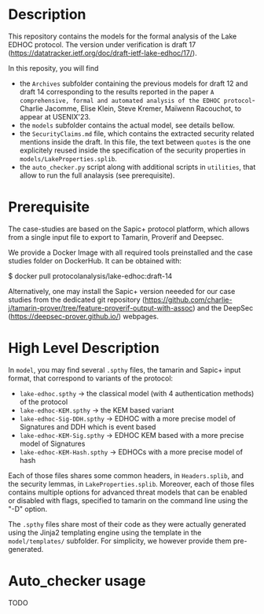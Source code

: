 
# Description

This repository contains the models for the formal analysis of the Lake EDHOC protocol.
The version under verification is draft 17 (https://datatracker.ietf.org/doc/draft-ietf-lake-edhoc/17/).

In this reposity, you will find
 * the `Archives` subfolder containing the previous models for draft 12 and draft 14 corresponding to the results reported in the paper `A comprehensive, formal and automated analysis of the EDHOC protocol`- Charlie Jacomme, Elise Klein, Steve Kremer, Maïwenn Racouchot, to appear at USENIX'23.
 * the `models` subfolder contains the actual model, see details bellow.
 * the `SecurityClaims.md` file, which contains the extracted security related mentions inside the draft. In this file, the text between `quotes` is the one explicitely reused inside the specification of the security properties in `models/LakeProperties.splib`.
 * the `auto_checker.py` script along with additional scripts in `utilities`, that allow to run the full analaysis (see prerequisite).
 

# Prerequisite

The case-studies are based on the Sapic+ protocol platform, which allows from a single input file to export to Tamarin, Proverif and Deepsec.

We provide a Docker Image with all required tools preinstalled and the case studies folder on DockerHub. It can be obtained with:

 $ docker pull protocolanalysis/lake-edhoc:draft-14

Alternatively, one may install the Sapic+ version neeeded for our case studies from the dedicated git repository (https://github.com/charlie-j/tamarin-prover/tree/feature-proverif-output-with-assoc) and the DeepSec (https://deepsec-prover.github.io/) webpages. 

# High Level Description


In `model`, you may find several `.spthy` files, the tamarin and Sapic+ input format, that correspond to variants of the protocol:
 * `lake-edhoc.spthy` -> the classical model (with 4 authentication methods) of the protocol
 * `lake-edhoc-KEM.spthy`  -> the KEM based variant
 * `lake-edhoc-Sig-DDH.spthy` -> EDHOC with a more precise model of Signatures and DDH which is event based
 * `lake-edhoc-KEM-Sig.spthy`  -> EDHOC KEM based with a more precise model of Signatures
 * `lake-edhoc-KEM-Hash.spthy`  -> EDHOCs with a more precise model of hash
 
 
 Each of those files shares some common headers, in `Headers.splib`, and the security lemmas, in `LakeProperties.splib`. Moreover, each of those files contains multiple options for advanced threat models that can be enabled or disabled with flags, specified to tamarin on the command line using the "-D" option. 
 
 The `.spthy` files share most of their code as they were actually generated using the Jinja2 templating engine using the template in the `model/templates/` subfolder. For simplicity, we however provide them pre-generated.
 
# Auto_checker usage
 
TODO
